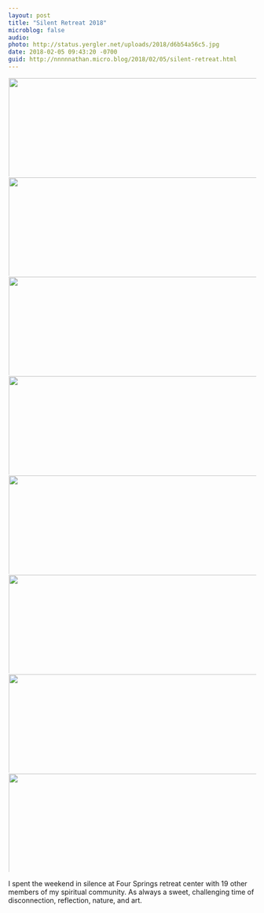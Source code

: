 ```yaml
---
layout: post
title: "Silent Retreat 2018"
microblog: false
audio: 
photo: http://status.yergler.net/uploads/2018/d6b54a56c5.jpg
date: 2018-02-05 09:43:20 -0700
guid: http://nnnnnathan.micro.blog/2018/02/05/silent-retreat.html
---
```




<img src="http://status.yergler.net/uploads/2018/f5458dcc63.jpg" width="600" height="600" style="max-height: 200px; width: auto; padding: 1px;" /><img src="http://status.yergler.net/uploads/2018/0350239bc0.jpg" width="600" height="600" style="max-height: 200px; width: auto; padding: 1px;" /><img src="http://status.yergler.net/uploads/2018/ebe4f02fd8.jpg" width="600" height="600" style="max-height: 200px; width: auto; padding: 1px;" /><img src="http://status.yergler.net/uploads/2018/2b8405412f.jpg" width="600" height="600" style="max-height: 200px; width: auto; padding: 1px;" /><img src="http://status.yergler.net/uploads/2018/e1d98ed1df.jpg" width="600" height="600" style="max-height: 200px; width: auto; padding: 1px;" /><img src="http://status.yergler.net/uploads/2018/eba198c9ec.jpg" width="600" height="600" style="max-height: 200px; width: auto; padding: 1px;" /><img src="http://status.yergler.net/uploads/2018/96f8b3e2d2.jpg" width="600" height="600" style="max-height: 200px; width: auto; padding: 1px;" /><img src="http://status.yergler.net/uploads/2018/d6b54a56c5.jpg" width="600" height="600" style="max-height: 200px; width: auto; padding: 1px;" />

I spent the weekend in silence at Four Springs retreat center with 19 other members of my spiritual community. As always a sweet, challenging time of disconnection, reflection, nature, and art. 




